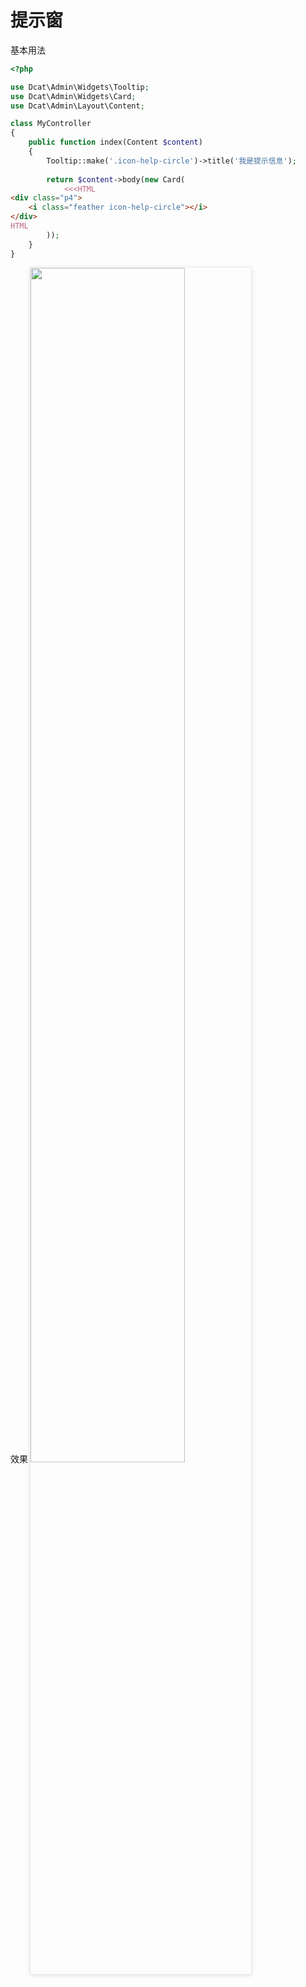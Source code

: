 # 提示窗

基本用法

```php
<?php

use Dcat\Admin\Widgets\Tooltip;
use Dcat\Admin\Widgets\Card;
use Dcat\Admin\Layout\Content;

class MyController
{
    public function index(Content $content)
    {
        Tooltip::make('.icon-help-circle')->title('我是提示信息');
        
        return $content->body(new Card(
            <<<HTML
<div class="p4">
    <i class="feather icon-help-circle"></i>
</div>
HTML
        ));
    }
}
```
效果
<a href="{{public}}/assets/img/screenshots/tooltip.png" target="_blank">
    <img src="{{public}}/assets/img/screenshots/tooltip.png" width="70%" style="box-shadow:0 1px 6px 1px rgba(0, 0, 0, 0.12)" >
</a>